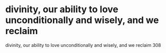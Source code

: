# divinity, our ability to love unconditionally and wisely, and we reclaim

divinity, our ability to love unconditionally and wisely, and we reclaim
308